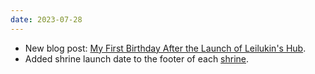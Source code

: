 ```yaml
---
date: 2023-07-28
---
```


* New blog post: [My First Birthday After the Launch of Leilukin's Hub](/blog/posts/2023-07-28-My-First-Birthday-After-the-Launch-of-Leilukins-Hub).
* Added shrine launch date to the footer of each [shrine](/shrines/).
